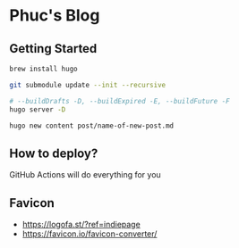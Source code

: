 # Phuc's Blog

## Getting Started

```sh
brew install hugo

git submodule update --init --recursive

# --buildDrafts -D, --buildExpired -E, --buildFuture -F
hugo server -D

hugo new content post/name-of-new-post.md
```

## How to deploy?

GitHub Actions will do everything for you

## Favicon

- https://logofa.st/?ref=indiepage
- https://favicon.io/favicon-converter/
